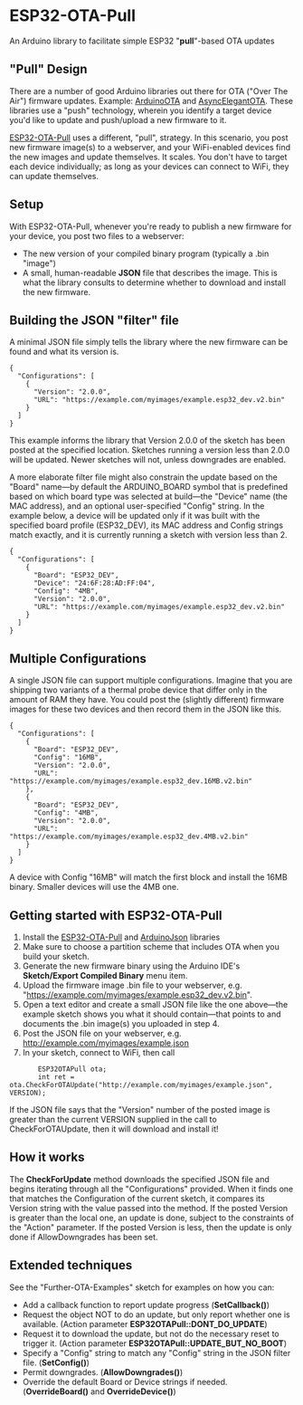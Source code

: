 # ESP32-OTA-Pull
An Arduino library to facilitate simple ESP32 "**pull**"-based OTA updates

## "Pull" Design
There are a number of good Arduino libraries out there for OTA ("Over The Air") firmware updates.  Example: [ArduinoOTA](https://github.com/jandrassy/ArduinoOTA) and [AsyncElegantOTA](https://github.com/ayushsharma82/AsyncElegantOTA).  These libraries use a "push" technology, wherein you identify a target device you'd like to update and push/upload a new firmware to it.

[ESP32-OTA-Pull](https://github.com/mikalhart/ESP32-OTA-Pull) uses a different, "pull", strategy. In this scenario, you post new firmware image(s) to a webserver, and your WiFi-enabled devices find the new images and update themselves. It scales. You don't have to target each device individually; as long as your devices can connect to WiFi, they can update themselves.

## Setup
With ESP32-OTA-Pull, whenever you're ready to publish a new firmware for your device, you post two files to a webserver:
- The new version of your compiled binary program (typically a .bin "image")
- A small, human-readable **JSON** file that describes the image.  This is what the library consults to determine whether to download and install the new firmware.


## Building the JSON "filter" file
A minimal JSON file simply tells the library where the new firmware can be found and what its version is.

```
{
  "Configurations": [
    {
      "Version": "2.0.0",
      "URL": "https://example.com/myimages/example.esp32_dev.v2.bin"
    }
  ]
}
```

This example informs the library that Version 2.0.0 of the sketch has been posted at the specified location.  Sketches running a version less than 2.0.0 will be updated.  Newer sketches will not, unless downgrades are enabled.

A more elaborate filter file might also constrain the update based on the "Board" name&mdash;by default the ARDUINO_BOARD symbol that is predefined based on which board type was selected at build&mdash;the "Device" name (the MAC address), and an optional user-specified "Config" string.  In the example below, a device will be updated only if it was built with the specified board profile (ESP32_DEV), its MAC address and Config strings match exactly, and it is currently running a sketch with version less than 2.

```
{
  "Configurations": [
    {
      "Board": "ESP32_DEV",
      "Device": "24:6F:28:AD:FF:04",
      "Config": "4MB",
      "Version": "2.0.0",
      "URL": "https://example.com/myimages/example.esp32_dev.v2.bin"
    }
  ]
}
```

## Multiple Configurations
A single JSON file can support multiple configurations.  Imagine that you are shipping two variants of a thermal probe device that differ only in the amount of RAM they have.  You could post the (slightly different) firmware images for these two devices and then record them in the JSON like this.

```
{
  "Configurations": [
    {
      "Board": "ESP32_DEV",
      "Config": "16MB",
      "Version": "2.0.0",
      "URL": "https://example.com/myimages/example.esp32_dev.16MB.v2.bin"
    },
    {
      "Board": "ESP32_DEV",
      "Config": "4MB",
      "Version": "2.0.0",
      "URL": "https://example.com/myimages/example.esp32_dev.4MB.v2.bin"
    }
  ]
}
```

A device with Config "16MB" will match the first block and install the 16MB binary.  Smaller devices will use the 4MB one.

## Getting started with ESP32-OTA-Pull
1. Install the [ESP32-OTA-Pull](https://github.com/mikalhart/ESP32-OTA-Pull) and [ArduinoJson](https://github.com/bblanchon/ArduinoJson) libraries
2. Make sure to choose a partition scheme that includes OTA when you build your sketch.
3. Generate the new firmware binary using the Arduino IDE's **Sketch/Export Compiled Binary** menu item.
4. Upload the firmware image .bin file to your webserver, e.g. "https://example.com/myimages/example.esp32_dev.v2.bin".
5. Open a text editor and create a small JSON file like the one above&mdash;the example sketch shows you what it should contain&mdash;that points to and documents the .bin image(s) you uploaded in step 4.
6. Post the JSON file on your webserver, e.g. http://example.com/myimages/example.json
7. In your sketch, connect to WiFi, then call

```
       ESP32OTAPull ota;
       int ret = ota.CheckForOTAUpdate("http://example.com/myimages/example.json", VERSION);
```

If the JSON file says that the "Version" number of the posted image is greater than the current VERSION supplied in the call to CheckForOTAUpdate, then it will download and install it!

## How it works
The **CheckForUpdate** method downloads the specified JSON file and begins iterating through all the "Configurations" provided.  When it finds one that matches the Configuration of the current sketch, it compares its Version string with the value passed into the method.  If the posted Version is greater than the local one, an update is done, subject to the constraints of the "Action" parameter.  If the posted Version is less, then the update is only done if AllowDowngrades has been set.

## Extended techniques
See the "Further-OTA-Examples" sketch for examples on how you can:
- Add a callback function to report update progress (**SetCallback()**)
- Request the object NOT to do an update, but only report whether one is available. (Action parameter **ESP32OTAPull::DONT_DO_UPDATE**)
- Request it to download the update, but not do the necessary reset to trigger it. (Action parameter **ESP32OTAPull::UPDATE_BUT_NO_BOOT**)
- Specify a "Config" string to match any "Config" string in the JSON filter file. (**SetConfig()**)
- Permit downgrades. (**AllowDowngrades()**)
- Override the default Board or Device strings if needed.  (**OverrideBoard()** and **OverrideDevice()**)

